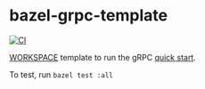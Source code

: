 # bazel-grpc-template

[![CI](https://github.com/ShigekiKarita/bazel-grpc-template/actions/workflows/ci.yml/badge.svg)](https://github.com/ShigekiKarita/bazel-grpc-template/actions/workflows/ci.yml)

[WORKSPACE](WORKSPACE) template to run the gRPC [quick start](https://grpc.io/docs/languages/cpp/quickstart/).

To test, run `bazel test :all`
